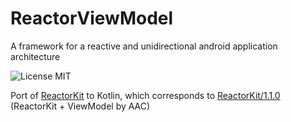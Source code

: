 # ReactorViewModel

A framework for a reactive and unidirectional android application architecture

![License MIT](https://img.shields.io/badge/license-MIT-blue.svg?style=flat-square)

Port of [ReactorKit](https://github.com/ReactorKit/ReactorKit) to Kotlin, which corresponds to [ReactorKit/1.1.0](https://github.com/ReactorKit/ReactorKit/releases/tag/1.1.0) (ReactorKit + ViewModel by AAC)